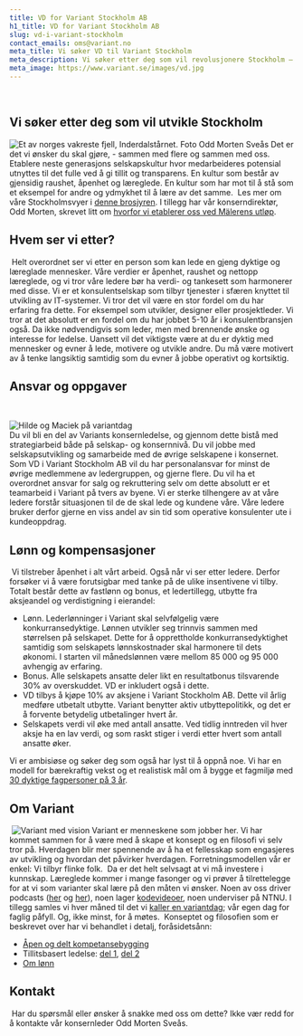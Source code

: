 ```yaml
---
title: VD for Variant Stockholm AB
h1_title: VD for Variant Stockholm AB
slug: vd-i-variant-stockholm
contact_emails: oms@variant.no
meta_title: Vi søker VD til Variant Stockholm
meta_description: Vi søker etter deg som vil revolusjonere Stockholm – sammen med flere og sammen med oss!
meta_image: https://www.variant.se/images/vd.jpg
---
```


​​
​

## Vi søker etter deg som vil utvikle Stockholm

![Et av norges vakreste fjell, Inderdalstårnet. Foto Odd Morten Sveås](/images/innerdalstarnet.svg)
Det er det vi ønsker du skal gjøre, - sammen med flere og sammen med oss. Etablere neste generasjons selskapskultur hvor medarbeideres potensial utnyttes til det fulle ved å gi tillit og transparens. En kultur som består av gjensidig raushet, åpenhet og læreglede. En kultur som har mot til å stå som et eksempel for andre og ydmykhet til å lære av det samme.
​
Les mer om våre Stockholmsvyer i [denne brosjyren](https://variant.se/vyer). I tillegg har vår konserndirektør, Odd Morten, skrevet litt om [hvorfor vi etablerer oss ved Mälerens utløp](https://blog.variant.no/hej-stockholm-ebf1309eb32a).
​

## Hvem ser vi etter?

​
Helt overordnet ser vi etter en person som kan lede en gjeng dyktige og læreglade mennesker. Våre verdier er åpenhet, raushet og nettopp læreglede, og vi tror våre ledere bør ha verdi- og tankesett som harmonerer med disse.
Vi er et konsulentselskap som tilbyr tjenester i sfæren knyttet til utvikling av IT-systemer. Vi tror det vil være en stor fordel om du har erfaring fra dette. For eksempel som utvikler, designer eller prosjektleder. Vi tror at det absolutt er en fordel om du har jobbet 5-10 år i konsulentbransjen også. Da ikke nødvendigvis som leder, men med brennende ønske og interesse for ledelse. Uansett vil det viktigste være at du er dyktig med mennesker og evner å lede, motivere og utvikle andre. Du må være motivert av å tenke langsiktig samtidig som du evner å jobbe operativt og kortsiktig.
​

## Ansvar og oppgaver

​

<div class="left blob1"><img alt="Hilde og Maciek på variantdag" src="/images/hilde-maciek.png"/></div>
​
Du vil bli en del av Variants konsernledelse, og gjennom dette bistå med strategiarbeid både på selskap- og konsernnivå. Du vil jobbe med selskapsutvikling og samarbeide med de øvrige selskapene i konsernet.
Som VD i Variant Stockholm AB vil du har personalansvar for minst de øvrige medlemmene av ledergruppen, og gjerne flere. Du vil ha et overordnet ansvar for salg og rekruttering selv om dette absolutt er et teamarbeid i Variant på tvers av byene.
Vi er sterke tilhengere av at våre ledere forstår situasjonen til de de skal lede og kundene våre. Våre ledere bruker derfor gjerne en viss andel av sin tid som operative konsulenter ute i kundeoppdrag.

## Lønn og kompensasjoner

​
Vi tilstreber åpenhet i alt vårt arbeid. Også når vi ser etter ledere. Derfor forsøker vi å være forutsigbar med tanke på de ulike insentivene vi tilby. Totalt består dette av fastlønn og bonus, et ledertillegg, utbytte fra aksjeandel og verdistigning i eierandel:
​

- Lønn. Lederlønninger i Variant skal selvfølgelig være konkurransedyktige. Lønnen utvikler seg trinnvis sammen med størrelsen på selskapet. Dette for å opprettholde konkurransedyktighet samtidig som selskapets lønnskostnader skal harmonere til dets økonomi. I starten vil månedslønnen være mellom 85 000 og 95 000 avhengig av erfaring.
- Bonus. Alle selskapets ansatte deler likt en resultatbonus tilsvarende 30% av overskuddet. VD er inkludert også i dette.
- VD tilbys å kjøpe 10% av aksjene i Variant Stockholm AB. Dette vil årlig medføre utbetalt utbytte. Variant benytter aktiv utbyttepolitikk, og det er å forvente betydelig utbetalinger hvert år.
- Selskapets verdi vil øke med antall ansatte. Ved tidlig inntreden vil hver aksje ha en lav verdi, og som raskt stiger i verdi etter hvert som antall ansatte øker.

Vi er ambisiøse og søker deg som også har lyst til å oppnå noe. Vi har en modell for bærekraftig vekst og et realistisk mål om å bygge et fagmiljø med [30 dyktige fagpersoner på 3 år](/verdiutvikling).
​
​

## Om Variant

​
![Variant med vision](/images/flaske.png)
Variant er menneskene som jobber her. Vi har kommet sammen for å være med å skape et konsept og en filosofi vi selv tror på. Hverdagen blir mer spennende av å ha et fellesskap som engasjeres av utvikling og hvordan det påvirker hverdagen. Forretningsmodellen vår er enkel: Vi tilbyr flinke folk.
​
Da er det helt selvsagt at vi må investere i kunnskap. Læreglede kommer i mange fasonger og vi prøver å tilrettelegge for at vi som varianter skal lære på den måten vi ønsker. Noen av oss driver podcasts ([her](http://bartjs.io/tag/podcast-episode/) og [her](https://kortslutning.fun/)), noen lager [kodevideoer](https://youtube.com/kodesnutt), noen underviser på NTNU. I tillegg samles vi hver måned til det vi [kaller en variantdag](https://blog.variant.no/tagged/variantdag); vår egen dag for faglig påfyll. Og, ikke minst, for å møtes.
​
Konseptet og filosofien som er beskrevet over har vi behandlet i detalj, foråsidetsånn:
​

- [Åpen og delt kompetansebygging](https://blog.variant.no/aapen-og-delt-kompetansebygging-c229771eee93)
- Tillitsbasert ledelse: [del 1](https://blog.variant.no/tillitsbasert-ledelse-del-1-hva-og-hvorfor-86f6aa485cf9), [del 2](https://blog.variant.no/tillitsbasert-ledelse-del-2-sette-retning-449452fcc6a6)
- [Om lønn](https://blog.variant.no/l%C3%B8nnsoppgj%C3%B8ret-2021-17e2b6375d30)
  ​

## Kontakt

​
Har du spørsmål eller ønsker å snakke med oss om dette? Ikke vær redd for å kontakte vår konsernleder Odd Morten Sveås.
